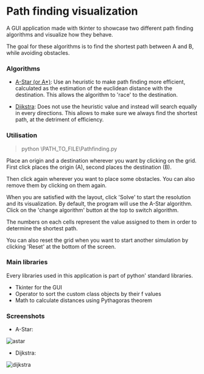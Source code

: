# Path finding visualization
A GUI application made with tkinter to showcase two different path finding algorithms and visualize how they behave.

The goal for these algorithms is to find the shortest path between A and B, while avoiding obstacles.

### Algorithms
* [A-Star (or A*)](https://en.wikipedia.org/wiki/A*_search_algorithm): Use an heuristic to make path finding more 
efficient, calculated as the estimation of the euclidean distance with the destination. This allows the algorithm to
'race' to the destination.

* [Dijkstra](https://en.wikipedia.org/wiki/Dijkstra%27s_algorithm): Does not use the heuristic value and instead will 
search equally in every directions. This allows to make sure we always find the shortest path, at the detriment of 
efficiency.

### Utilisation
> python \PATH_TO_FILE\Pathfinding.py

Place an origin and a destination wherever you want by clicking on the grid. First click places the origin (A), second 
places the destination (B).

Then click again wherever you want to place some obstacles. You can also remove them by clicking on them again.

When you are satisfied with the layout, click 'Solve' to start the resolution and its visualization. By default, the 
program will use the A-Star algorithm. Click on the 'change algorithm' button at the top to switch algorithm.

The numbers on each cells represent the value assigned to them in order to determine the shortest path.

You can also reset the grid when you want to start another simulation by clicking 'Reset' at the bottom of the screen.

### Main libraries
Every libraries used in this application is part of python' standard libraries.
* Tkinter for the GUI
* Operator to sort the custom class objects by their f values
* Math to calculate distances using Pythagoras theorem

### Screenshots
* A-Star:

![astar](https://user-images.githubusercontent.com/69766734/105030431-11f5b480-5a54-11eb-9895-ec131199d09e.png)

* Dijkstra:

![dijkstra](https://user-images.githubusercontent.com/69766734/105030436-128e4b00-5a54-11eb-87fd-84eae062dab7.png)
